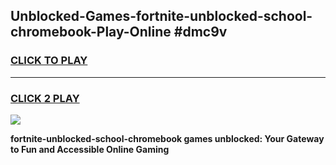 
## Unblocked-Games-fortnite-unblocked-school-chromebook-Play-Online #dmc9v
<h3>
<a href="https://news.freeplayer.one?title=fortnite-unblocked-school-chromebook&ref=3">CLICK TO PLAY</a></h3>
<hr>

<h3>
<a href="https://news.freeplayer.one?title=fortnite-unblocked-school-chromebook&ref=3">CLICK 2 PLAY</a>
  
</h3>

<a href="https://news.freeplayer.one?title=fortnite-unblocked-school-chromebook&ref=3"><img src="https://clearcache.store/games.png"></a>


**fortnite-unblocked-school-chromebook games unblocked: Your Gateway to Fun and Accessible Online Gaming**
